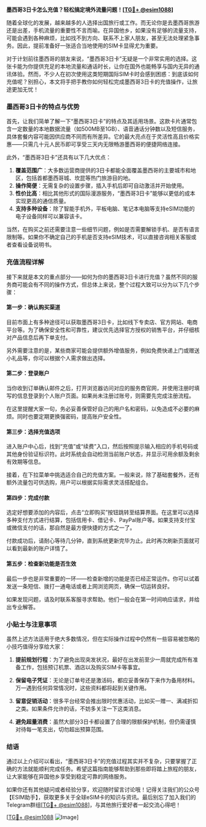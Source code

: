 **墨西哥3日卡怎么充值？轻松搞定境外流量问题！[[TG💪+ @esim1088](https://t.me/s/esim1088)]**

随着全球化的发展，越来越多的人选择出国旅行或工作。而无论你是去墨西哥旅游还是出差，手机流量的重要性不言而喻。在异国他乡，如果没有足够的流量支持，可能会遇到各种麻烦，比如找不到方向、联系不上家人朋友，甚至无法处理紧急事务。因此，提前准备好一张适合当地使用的SIM卡显得尤为重要。

对于计划前往墨西哥的朋友来说，“墨西哥3日卡”无疑是一个非常实用的选择。这张卡能为你提供充足的本地流量和通话时长，让你在国外也能畅享与国内无异的通讯体验。然而，不少人在初次使用这类短期国际SIM卡时会感到困惑：到底该如何充值呢？别担心，本文将手把手教你如何轻松完成墨西哥3日卡的充值操作，让旅途更加无忧！

### 墨西哥3日卡的特点与优势

首先，让我们简单了解一下“墨西哥3日卡”的特点及其适用场景。这款卡片通常包含一定数量的本地数据流量（如500MB至1GB）、语音通话分钟数以及短信服务，具体套餐内容可能因供应商不同而有所差异。它的最大亮点在于灵活性高且价格实惠——只需几十元人民币即可享受三天内无限畅游墨西哥的便捷网络连接。

此外，“墨西哥3日卡”还具有以下几大优点：

1. **覆盖范围广**：大多数运营商提供的3日卡都能全面覆盖墨西哥的主要城市和地区，包括首都墨西哥城、坎昆等热门旅游目的地。
2. **操作简便**：无需复杂的设置步骤，插入手机后即可自动激活并开始使用。
3. **性价比高**：相比其他形式的国际漫游服务，“墨西哥3日卡”能够以更低的成本实现更高的通信质量。
4. **支持多种设备**：除了智能手机外，平板电脑、笔记本电脑等支持eSIM功能的电子设备同样可以兼容该卡。

当然，在购买之前还需要注意一些细节问题，例如是否需要解锁手机、是否有语言限制等。如果你不确定自己的手机是否支持eSIM技术，可以直接咨询相关客服或者查看设备说明书。

### 充值流程详解

接下来就是本文的重点部分——如何为你的墨西哥3日卡进行充值？虽然不同的服务商可能会有不同的操作方式，但总体上来说，整个过程大致可以分为以下几个步骤：

#### 第一步：确认购买渠道

目前市面上有多种途径可以获取墨西哥3日卡，比如线下专卖店、官方网站、电商平台等。为了确保安全性和可靠性，建议优先选择官方授权的销售平台，并仔细核对产品信息后再下单支付。

另外需要注意的是，某些商家可能会提供额外增值服务，例如免费快递上门或赠送小礼品等，你可以根据个人需求做出选择。

#### 第二步：登录账户

当你收到订单确认邮件之后，打开浏览器访问对应的服务商官网，并使用注册时填写的信息登录到个人账户页面。如果尚未注册过账号，则需要先完成注册流程。

在这里提醒大家一句，务必妥善保管好自己的用户名和密码，以免造成不必要的麻烦。同时也要定期更换强密码，提高账户安全性。

#### 第三步：选择充值选项

进入账户中心后，找到“充值”或“续费”入口，然后按照提示输入相应的手机号码或其他身份验证标识符。此时系统会自动检测当前账户状态，并显示可用余额及剩余有效期等信息。

接着，在下拉菜单中挑选适合自己的充值方案。一般来说，除了基础套餐外，还有额外流量包可供选购，用户可以根据实际需求灵活搭配组合。

#### 第四步：完成付款

选定好想要添加的内容后，点击“立即购买”按钮跳转至结算界面。在这里可以选择多种支付方式进行结算，包括信用卡、借记卡、PayPal账户等。如果支持支付宝或微信支付的话，那自然是最方便快捷的方式之一了。

付款成功后，请耐心等待几分钟，直到系统更新完毕为止。此时再次刷新页面就可以看到最新的账户详情了。

#### 第五步：检查新功能是否生效

最后一步也是非常重要的一环——检查新增的功能是否已经正常运作。你可以试着发送一条短信、拨打一通电话或者上网浏览网页，确保一切运转良好。

如果发现问题，请及时联系客服寻求帮助。他们一般会在第一时间响应请求，并给出专业解答。

### 小贴士与注意事项

虽然上述方法适用于绝大多数情况，但在实际操作过程中仍然有一些容易被忽略的小技巧值得分享给大家：

1. **提前规划行程**：为了避免出现突发状况，最好在出发前至少一周就完成所有准备工作，包括预订机票、酒店以及购买SIM卡等事宜。
   
2. **保留电子凭证**：无论是订单号还是激活码，都应妥善保存下来作为备用材料。万一遇到任何异常情况时，这些资料都将起到关键作用。

3. **留意促销活动**：很多平台经常会推出限时优惠活动，比如买一赠一、满减折扣之类。如果条件允许的话，不妨多关注一下这类消息。

4. **避免超量消费**：虽然大部分3日卡都设置了合理的限额保护机制，但仍需谨慎对待每一笔支出，切勿超出预算范围。

### 结语

通过以上介绍可以看出，“墨西哥3日卡”的充值过程其实并不复杂，只要掌握了正确的方法就能顺利完成任务。希望这篇指南能够帮助到那些即将踏上旅程的朋友，让大家能够在异国他乡享受到稳定可靠的网络服务。

如果你还有其他疑问或者经验分享，欢迎随时留言讨论哦！记得关注我们的公众号【ESIM助手】，获取更多关于全球eSIM卡的知识与资讯。最后别忘了加入我们的Telegram群组[[TG💪+ @esim1088](https://t.me/s/esim1088)]，与其他旅行爱好者一起交流心得吧！

[[TG💪+ @esim1088](https://t.me/s/esim1088) ![Image](https://i.postimg.cc/4NQfJmqS/Snipaste-2025-05-13-00-14-12.png)]